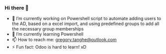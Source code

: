 ### Hi there 👋

- 🔭 I’m currently working on Powershell script to automate adding users to the AD, based on a excel import, and using predefined groups to add all the necessary group memberships
- 🌱 I’m currently learning Powershell
- 📫 How to reach me: gregory.tanghe@outlook.com
- ⚡ Fun fact: Odoo is hard to learn! xD

